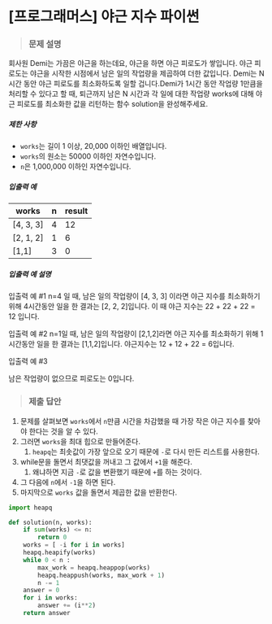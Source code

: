 # [프로그래머스] 야근 지수 파이썬

> ### 문제 설명

회사원 Demi는 가끔은 야근을 하는데요, 야근을 하면 야근 피로도가 쌓입니다. 야근 피로도는 야근을 시작한 시점에서 남은 일의 작업량을 제곱하여 더한 값입니다. Demi는 N시간 동안 야근 피로도를 최소화하도록 일할 겁니다.Demi가 1시간 동안 작업량 1만큼을 처리할 수 있다고 할 때, 퇴근까지 남은 N 시간과 각 일에 대한 작업량 works에 대해 야근 피로도를 최소화한 값을 리턴하는 함수 solution을 완성해주세요.

##### 제한 사항

- `works`는 길이 1 이상, 20,000 이하인 배열입니다.
- `works`의 원소는 50000 이하인 자연수입니다.
- `n`은 1,000,000 이하인 자연수입니다.

##### 입출력 예

| works     | n    | result |
| --------- | ---- | ------ |
| [4, 3, 3] | 4    | 12     |
| [2, 1, 2] | 1    | 6      |
| [1,1]     | 3    | 0      |

##### 입출력 예 설명

입출력 예 #1
n=4 일 때, 남은 일의 작업량이 [4, 3, 3] 이라면 야근 지수를 최소화하기 위해 4시간동안 일을 한 결과는 [2, 2, 2]입니다. 이 때 야근 지수는 22 + 22 + 22 = 12 입니다.

입출력 예 #2
n=1일 때, 남은 일의 작업량이 [2,1,2]라면 야근 지수를 최소화하기 위해 1시간동안 일을 한 결과는 [1,1,2]입니다. 야근지수는 12 + 12 + 22 = 6입니다.

입출력 예 #3

남은 작업량이 없으므로 피로도는 0입니다.

> ### 제출 답안

1. 문제를 살펴보면 `works`에서 `n`만큼 시간을 차감했을 때 가장 작은 야근 지수를 찾아야 한다는 것을 알 수 있다.
2. 그러면 `works`을 최대 힙으로 만들어준다.
   1. `heapq`는 최솟값이 가장 앞으로 오기 때문에 `-`로 다시 만든 리스트를 사용한다.
3. while문을 돌면서 최댓값을 꺼내고 그 값에서 `+1`을 해준다.
   1. 왜냐하면 지금 `-`로 값을 변환했기 때문에 `+`를 하는 것이다.
4. 그 다음에 `n`에서 `-1`을 하면 된다.
5. 마지막으로 `works` 값을 돌면서 제곱한 값을 반환한다.

```python
import heapq

def solution(n, works):
    if sum(works) <= n:
        return 0
    works = [ -i for i in works]
    heapq.heapify(works)
    while 0 < n :
        max_work = heapq.heappop(works)
        heapq.heappush(works, max_work + 1)
        n -= 1
    answer = 0
    for i in works:
        answer += (i**2)
    return answer
```

